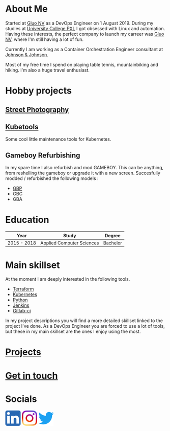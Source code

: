 # About Me

Started at [Gluo NV](http://www.gluo.be) as a DevOps Engineer on 1 August 2019. During my studies at [University College PXL](https://www.pxl.be)
I got obsessed with Linux and automation. Having these interests, the perfect company to launch my carreer was [Gluo NV](http://www.gluo.be), where I'm still having a lot of
fun.

Currently I am working as a Container Orchestration Engineer consultant
at [Johnson & Johnson](https://www.jnj.com).  

Most of my free time I spend on playing table tennis, mountainbiking and hiking. I'm also a huge travel enthusiast.  

# Hobby projects

## [Street Photography](pages/hobbyprojects/photo.md)

## [Kubetools](pages/projects/kubetools.md)

Some cool little maintenance tools for Kubernetes.

## Gameboy Refurbishing 

In my spare time I also refurbish and mod GAMEBOY. This can be anything, 
from reshelling the gameboy or upgrade it with a new screen. Succesfully modded / 
refurbished the following models : 

* [GBP](pages/hobbyprojects/gbp.md)
* GBC 
* GBA 

# Education

| Year            | Study                     | Degree    |
|:---------------:|:-------------------------:|:---------:|
| 2015 - 2018     | Applied Computer Sciences | Bachelor  |


# Main skillset

At the moment I am deeply interested in the following tools.

* [Terraform](https://www.terraform.io)
* [Kubernetes](https://kubernetes.io)
* [Python](https://www.python.org)
* [Jenkins](https://jenkins.io)
* [Gitlab-ci](https://about.gitlab.com/product/continuous-integration/)

In my project descriptions you will find a more detailed skillset linked to the
project I've done. As a DevOps Engineer you are forced to use a lot of tools, but
these in my main skillset are the ones I enjoy using the most.

# [Projects](pages/projects.md)

# [Get in touch](pages/contact.md)

# Socials

[<img src="/images/linkedin.png">](https://www.linkedin.com/in/jorisjamers/) [<img src="/images/instagram.png">](https://www.instagram.com/jorisjamers/) [<img src="/images/twitter.png">](https://twitter.com/jorisjamers)




